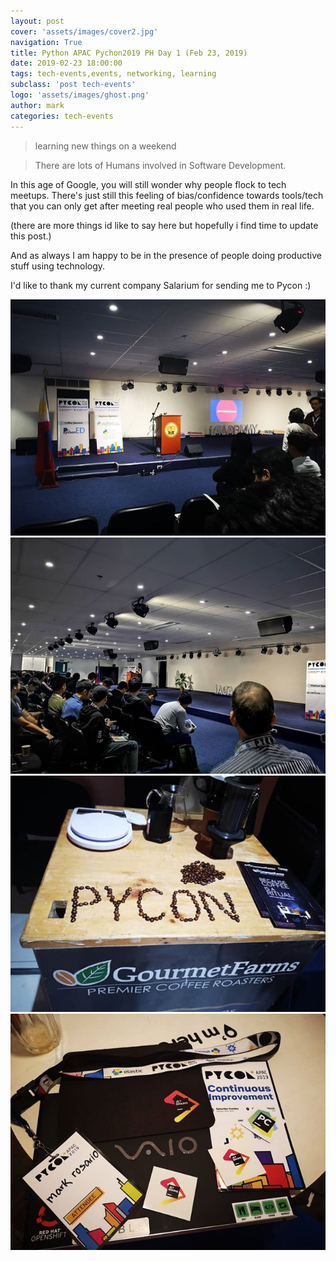 ```yaml
---
layout: post
cover: 'assets/images/cover2.jpg'
navigation: True
title: Python APAC Pychon2019 PH Day 1 (Feb 23, 2019)
date: 2019-02-23 18:00:00
tags: tech-events,events, networking, learning
subclass: 'post tech-events'
logo: 'assets/images/ghost.png'
author: mark
categories: tech-events
---
```

> learning new things on a weekend

> There are lots of Humans involved in Software Development.

In this age of Google, you will still wonder why people flock to tech meetups.
There's just still this feeling of bias/confidence towards tools/tech that you can only get after meeting real people who used them in real life.

(there are more things id like to say here but hopefully i find time to update this post.)


And as always I am happy to be in the presence of people doing productive stuff using technology.

I'd like to thank my current company Salarium for sending me to Pycon :)

![pycon-1.jpg](/assets/postimages/pycon-1.jpg)
![pycon-2.jpg](/assets/postimages/pycon-2.jpg)
![pycon-3.jpg](/assets/postimages/pycon-3.jpg)
![pycon-loots.jpg](/assets/postimages/pycon-loots.jpg)




